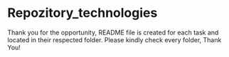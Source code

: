 # Repozitory_technologies
Thank you for the opportunity, README file is created for each task and located in their respected folder. Please kindly check every folder, Thank You!
